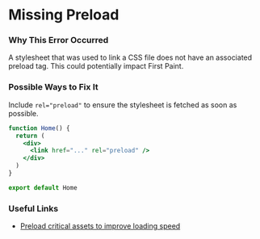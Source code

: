 # Missing Preload

### Why This Error Occurred

A stylesheet that was used to link a CSS file does not have an associated preload tag. This could potentially impact First Paint.

### Possible Ways to Fix It

Include `rel="preload"` to ensure the stylesheet is fetched as soon as possible.

```jsx
function Home() {
  return (
    <div>
      <link href="..." rel="preload" />
    </div>
  )
}

export default Home
```

### Useful Links

- [Preload critical assets to improve loading speed](https://web.dev/preload-critical-assets/)
